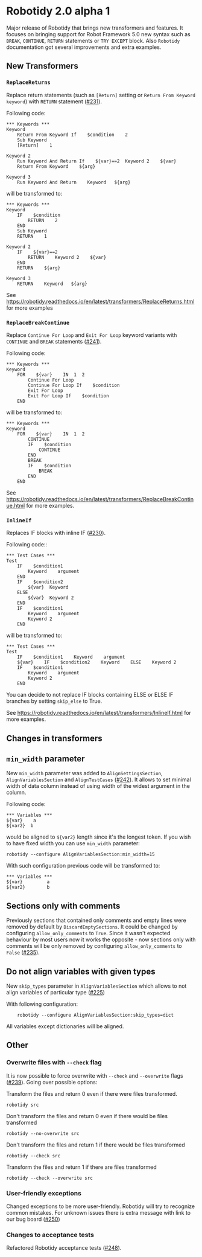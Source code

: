 # Robotidy 2.0 alpha 1

Major release of Robotidy that brings new transformers and features. It focuses on bringing support for 
Robot Framework 5.0 new syntax such as ``BREAK``, ``CONTINUE``, ``RETURN`` statements or ``TRY EXCEPT`` block. 
Also `Robotidy` documentation got several improvements and extra examples.

## New Transformers
### `ReplaceReturns`
Replace return statements (such as ``[Return]`` setting or ``Return From Keyword keyword``) with ``RETURN`` statement ([#231](https://github.com/MarketSquare/robotframework-tidy/issues/231)).

Following code:

    *** Keywords ***
    Keyword
        Return From Keyword If    $condition    2
        Sub Keyword
        [Return]    1
    
    Keyword 2
        Run Keyword And Return If    ${var}==2  Keyword 2    ${var}
        Return From Keyword    ${arg}
    
    Keyword 3
        Run Keyword And Return    Keyword   ${arg}

will be transformed to:

    *** Keywords ***
    Keyword
        IF    $condition
            RETURN    2
        END
        Sub Keyword
        RETURN    1
    
    Keyword 2
        IF    ${var}==2
            RETURN    Keyword 2    ${var}
        END
        RETURN    ${arg}
    
    Keyword 3
        RETURN    Keyword   ${arg}

See https://robotidy.readthedocs.io/en/latest/transformers/ReplaceReturns.html for more examples

### `ReplaceBreakContinue`
Replace ``Continue For Loop`` and ``Exit For Loop`` keyword variants with ``CONTINUE`` and ``BREAK`` statements ([#241](https://github.com/MarketSquare/robotframework-tidy/issues/241)).

Following code:

    *** Keywords ***
    Keyword
        FOR    ${var}    IN  1  2
            Continue For Loop
            Continue For Loop If    $condition
            Exit For Loop
            Exit For Loop If    $condition
        END

will be transformed to:

    *** Keywords ***
    Keyword
        FOR    ${var}    IN  1  2
            CONTINUE
            IF    $condition
                CONTINUE
            END
            BREAK
            IF    $condition
                BREAK
            END
        END

See https://robotidy.readthedocs.io/en/latest/transformers/ReplaceBreakContinue.html for more examples.

### `InlineIf`
Replaces IF blocks with inline IF ([#230](https://github.com/MarketSquare/robotframework-tidy/issues/230)).

Following code::

    *** Test Cases ***
    Test
        IF    $condition1
            Keyword    argument
        END
        IF    $condition2
            ${var}  Keyword
        ELSE
            ${var}  Keyword 2
        END
        IF    $condition1
            Keyword    argument
            Keyword 2
        END

will be transformed to:

    *** Test Cases ***
    Test
        IF    $condition1    Keyword    argument
        ${var}    IF    $condition2    Keyword    ELSE    Keyword 2
        IF    $condition1
            Keyword    argument
            Keyword 2
        END

You can decide to not replace IF blocks containing ELSE or ELSE IF branches by setting ``skip_else`` to True.

See https://robotidy.readthedocs.io/en/latest/transformers/InlineIf.html for more examples.

## Changes in transformers
## `min_width` parameter
New ``min_width`` parameter was added to `AlignSettingsSection`, `AlignVariablesSection` and `AlignTestCases` ([#242](https://github.com/MarketSquare/robotframework-tidy/issues/242)).
It allows to set minimal width of data column instead of using width of the widest argument in the column.

Following code:

    *** Variables ***
    ${var}    a
    ${var2}  b

would be aligned to ``${var2}`` length since it's the longest token. If you wish to have fixed width you can use 
``min_width`` parameter:

```commandline
robotidy --configure AlignVariablesSection:min_width=15
```

With such configuration previous code will be transformed to:

    *** Variables ***
    ${var}         a
    ${var2}        b

## Sections only with comments
Previously sections that contained only comments and empty lines were removed by default by `DiscardEmptySections`. It 
could be changed by configuring `allow_only_comments` to `True`. Since it wasn't expected behaviour by most users now it 
works the opposite - now sections only with comments will be only removed by configuring `allow_only_comments` to `False` ([#235](https://github.com/MarketSquare/robotframework-tidy/issues/235)).


## Do not align variables with given types
New `skip_types` parameter in `AlignVariablesSection` which allows to not align variables of particular type ([#225](https://github.com/MarketSquare/robotframework-tidy/issues/225))

With following configuration:

```commandline
    robotidy --configure AlignVariablesSection:skip_types=dict
```

All variables except dictionaries will be aligned.

## Other
### Overwrite files with `--check` flag
It is now possible to force overwrite with ``--check`` and ``--overwrite`` flags ([#239](https://github.com/MarketSquare/robotframework-tidy/issues/239)).
Going over possible options:

Transform the files and return 0 even if there were files transformed.
```commandline
robotidy src
```

Don't transform the files and return 0 even if there would be files transformed
```commandline
robotidy --no-overwrite src
```

Don't transform the files and return 1 if there would be files transformed
```commandline
robotidy --check src
```

Transform the files and return 1 if there are files transformed
```commandline
robotidy --check --overwrite src
```

### User-friendly exceptions
Changed exceptions to be more user-friendly. Robotidy will try to recognize common mistakes. For unknown issues there is extra message with link to our bug board ([#250](https://github.com/MarketSquare/robotframework-tidy/issues/250))


### Changes to acceptance tests
Refactored Robotidy acceptance tests ([#248](https://github.com/MarketSquare/robotframework-tidy/issues/248)). 
